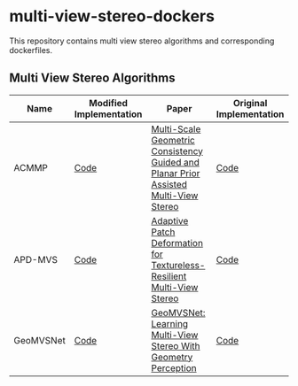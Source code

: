 # multi-view-stereo-dockers

This repository contains multi view stereo algorithms and corresponding dockerfiles.

## Multi View Stereo Algorithms

| Name     | Modified Implementation                                                                    | Paper                                                                                                                                                                                | Original Implementation                                        |
|----------|--------------------------------------------------------------------------------------------|--------------------------------------------------------------------------------------------------------------------------------------------------------------------------------------|----------------------------------------------------------------|
| ACMMP    | [Code](https://github.com/rongirl/multi-view-stereo-dockers/tree/main/mvs/ACMMP)    | [Multi-Scale Geometric Consistency Guided and Planar Prior Assisted Multi-View Stereo](https://arxiv.org/abs/1904.08103) | [Code](https://github.com/GhiXu/ACMMP)             |
| APD-MVS | [Code](https://github.com/rongirl/multi-view-stereo-dockers/tree/main/mvs/APD-MVS) | [Adaptive Patch Deformation for Textureless-Resilient Multi-View Stereo](https://openaccess.thecvf.com/content/CVPR2023/papers/Wang_Adaptive_Patch_Deformation_for_Textureless-Resilient_Multi-View_Stereo_CVPR_2023_paper.pdf)                                                                                                       | [Code](https://github.com/whoiszzj/APD-MVS) |
| GeoMVSNet | [Code](https://github.com/rongirl/multi-view-stereo-dockers/tree/main/mvs/GeoMVSNet) | [GeoMVSNet: Learning Multi-View Stereo With Geometry Perception](https://openaccess.thecvf.com/content/CVPR2023/papers/Zhang_GeoMVSNet_Learning_Multi-View_Stereo_With_Geometry_Perception_CVPR_2023_paper.pdf)                                                                                                       | [Code](https://github.com/doubleZ0108/GeoMVSNet) |
